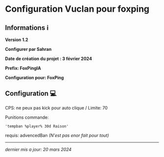 # Configuration Vuclan pour foxping


## Informations ℹ️

**Version 1.2**

**Configurer par Sahran**

**Date de création du projet : 3 février 2024**

**Prefix: FoxPingIA**


**Configuration pour: FoxPing**


## Configuration 💻
CPS: ne peux pas kick pour auto clique / Limite: 70

Punitions commande:    

    'tempban %player% 30d Raison'
         
requis: advencedBan
_(N'est pas enor fait pour tout)_
______

_dernier mis a jour: 20 mars 2024_
